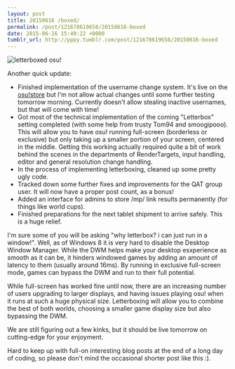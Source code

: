 ```yaml
---
layout: post
title: 20150616 /boxed/
permalink: /post/121678619658/20150616-boxed
date: 2015-06-16 15:49:22 +0000
tumblr_url: http://pppy.tumblr.com/post/121678619658/20150616-boxed
---
```

![letterboxed osu!](http://puu.sh/ir4BA/32fc8d55af.png)

Another quick update:

- Finished implementation of the username change system. It's live on the [osu!store](https://store.ppy.sh/store/product/32) but I'm not allow actual changes until some further testing tomorrow morning. Currently doesn't allow stealing inactive usernames, but that will come with time!
- Got most of the technical implementation of the coming "Letterbox" setting completed (with some help from trusty Tom94 and smoogipooo). This will allow you to have osu! running full-screen (borderless or exclusive) but only taking up a smaller portion of your screen, centered in the middle. Getting this working actually required quite a bit of work behind the scenes in the departments of RenderTargets, input handling, editor and general resolution change handling.
- In the process of implementing letterboxing, cleaned up some pretty ugly code.
- Tracked down some further fixes and improvements for the QAT group user. It will now have a proper post count, as a bonus!
- Added an interface for admins to store /mp/ link results permanently (for things like world cups).
- Finished preparations for the next tablet shipment to arrive safely. This is a huge relief.

I'm sure some of you will be asking "why letterbox? i can just run in a window!". Well, as of Windows 8 it is very hard to disable the Desktop Window Manager. While the DWM helps make your desktop esxperience as smooth as it can be, it hinders windowed games by adding an amount of latency to them (usually around 16ms). By running in exclusive full-screen mode, games can bypass the DWM and run to their full potential.

While full-screen has worked fine until now, there are an increasing number of users upgrading to larger displays, and having issues playing osu! when it runs at such a huge physical size. Letterboxing will allow you to combine the best of both worlds, choosing a smaller game display size but also bypassing the DWM.

We are still figuring out a few kinks, but it should be live tomorrow on cutting-edge for your enjoyment.

Hard to keep up with full-on interesting blog posts at the end of a long day of coding, so please don't mind the occasional shorter post like this :).